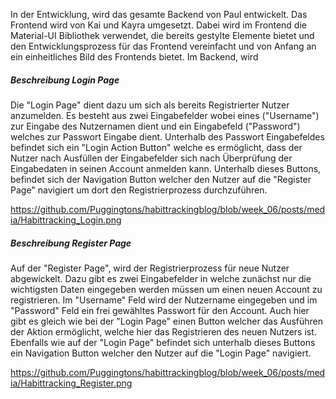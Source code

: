In der Entwicklung, wird das gesamte Backend von Paul entwickelt. Das Frontend wird von Kai und Kayra umgesetzt. Dabei wird im Frontend die Material-UI Bibliothek verwendet, die bereits gestylte Elemente bietet und den Entwicklungsprozess für das Frontend vereinfacht und von Anfang an ein einheitliches Bild des Frontends bietet. 
Im Backend, wird 
##### Beschreibung Login Page
Die "Login Page" dient dazu um sich als bereits Registrierter Nutzer anzumelden. Es besteht aus zwei Eingabefelder wobei eines ("Username") zur Eingabe des Nutzernamen dient und ein Eingabefeld ("Password") welches zur Passwort Eingabe dient.
Unterhalb des Passwort Eingabefeldes befindet sich ein "Login Action Button" welche es ermöglicht, dass der Nutzer nach Ausfüllen der Eingabefelder sich nach Überprüfung der Eingabedaten in seinen Account anmelden kann. Unterhalb dieses Buttons, befindet sich der Navigation Button welcher den Nutzer auf die "Register Page" navigiert um dort den Registrierprozess durchzuführen. 

https://github.com/Puggingtons/habittrackingblog/blob/week_06/posts/media/Habittracking_Login.png

##### Beschreibung Register Page
Auf der "Register Page", wird der Registrierprozess für neue Nutzer abgewickelt. Dazu gibt es zwei Eingabefelder in welche zunächst nur die wichtigsten Daten eingegeben werden müssen um einen neuen Account zu registrieren. Im "Username" Feld wird der Nutzername eingegeben und im "Password" Feld ein frei gewähltes Passwort für den Account. Auch hier gibt es gleich wie bei der "Login Page" einen Button welcher das Ausführen der Aktion ermöglicht, welche hier das Registrieren des neuen Nutzers ist. Ebenfalls wie auf der "Login Page" befindet sich unterhalb dieses Buttons ein Navigation Button welcher den Nutzer auf die "Login Page" navigiert.

https://github.com/Puggingtons/habittrackingblog/blob/week_06/posts/media/Habittracking_Register.png

